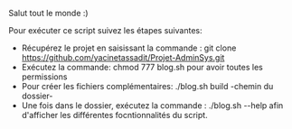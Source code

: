 Salut tout le monde :)

Pour exécuter ce script suivez les étapes suivantes:
- Récupérez le projet en saisissant la commande : git clone https://github.com/yacinetassadit/Projet-AdminSys.git
- Exécutez la commande: chmod 777 blog.sh pour avoir toutes les permissions
- Pour créer les fichiers complémentaires:  ./blog.sh build -chemin du dossier-
 - Une fois dans le dossier, exécutez la commande : ./blog.sh --help afin d'afficher les différentes focntionnalités du script.
